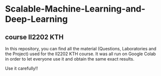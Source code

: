 # Scalable-Machine-Learning-and-Deep-Learning
## course II2202 KTH

In this repository, you can find all the material (Questions, Laboratories and the Project) used for the II2202 KTH course.
It was all run on Google Colab in order to let everyone use it and obtain the same exact results.

Use it carefully!!
